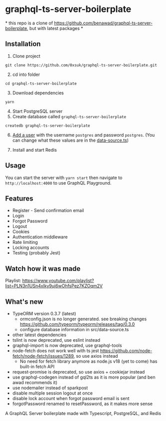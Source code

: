 # graphql-ts-server-boilerplate

\* this repo is a clone of https://github.com/benawad/graphql-ts-server-boilerplate, but with latest packages *


## Installation

1. Clone project
```
git clone https://github.com/0xsuk/graphql-ts-server-boilerplate.git
```
2. cd into folder
```
cd graphql-ts-server-boilerplate
```
3. Download dependencies 
```
yarn
```
4. Start PostgreSQL server
5. Create database called `graphql-ts-server-boilerplate`
```
createdb graphql-ts-server-boilerplate
```
6. [Add a user](https://medium.com/coding-blocks/creating-user-database-and-adding-access-on-postgresql-8bfcd2f4a91e) with the username `postgres` and password `postgres`. (You can change what these values are in the [data-source.ts](https://github.com/0xsuk/graphql-ts-server-boilerplate/blob/master/src/data-src.ts))

7. Install and start Redis

## Usage

You can start the server with `yarn start` then navigate to `http://localhost:4000` to use GraphQL Playground.

## Features

* Register - Send confirmation email
* Login
* Forgot Password
* Logout  
* Cookies
* Authentication middleware
* Rate limiting
* Locking accounts
* Testing (probably Jest)

## Watch how it was made

Playlist: https://www.youtube.com/playlist?list=PLN3n1USn4xlky9uj6wOhfsPez7KZOqm2V

## What's new
- TypeORM version 0.3.7 (latest)
  - ormconfig.json is no longer generated. see breaking changes https://github.com/typeorm/typeorm/releases/tag/0.3.0
  - configure database information in src/data-source.ts
- other latest dependencies 
- tslint is now deprecated, use eslint instead
- graphql-import is now deprecated, use graphql-tools
- node-fetch does not work well with ts jest https://github.com/node-fetch/node-fetch/issues/1289, so use axios instead
  - No need for fetch library anymore as node.js v18 (yet to come) has built-in fetch API
- request-promise is deprecated, so use axios + cookiejar instead
- use graphql-codegen instead of gql2ts as it is more popular (and ben awad recommends it)
- use nodemailer instead of sparkpost
- disable multiple session logout at once
- disable lock account when forgot password email is sent
- forgotPassword renamed to resetPassword, as it makes more sense

A GraphQL Server boilerplate made with Typescript, PostgreSQL, and Redis
